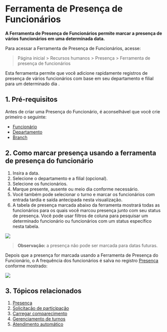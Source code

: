 # Ferramenta de Presença de Funcionários



**A Ferramenta de Presença de Funcionários permite marcar a presença de vários funcionários em uma determinada data.**

Para acessar a Ferramenta de Presença de Funcionários, acesse:


> Página inicial > Recursos humanos > Presença > Ferramenta de presença de funcionários
> 
> 

Esta ferramenta permite que você adicione rapidamente registros de presença de vários funcionários com base em seu departamento e filial para um determinado dia .

## 1. Pré-requisitos

Antes de criar uma Presença do Funcionário, é aconselhável que você crie primeiro o seguinte:

* [Funcionário](/docs/pt/human-resources/employee)
* [Departamento](/docs/pt/human-resources/department)
* [Branch](/docs/pt/human-resources/branch)

##  2. Como marcar presença usando a ferramenta de presença do funcionário

1. Insira a data.
2. Selecione o departamento e a filial (opcional).
3. Selecione os funcionários.
4. Marque presente, ausente ou meio dia conforme necessário.
5. Você também pode selecionar o turno e marcar os funcionários com entrada tardia e saída antecipada nesta visualização.
6. A tabela de presença marcada abaixo da ferramenta mostrará todas as funcionários para os quais você marcou presença junto com seu status de presença. Você pode usar filtros de coluna para pesquisar um determinado funcionário ou funcionários com um status específico nesta tabela.

![](/files/pOo6Zsf.gif) 


> **Observação:** a presença não pode ser marcada para datas futuras.
> 
> 

Depois que a presença for marcada usando a Ferramenta de Presença do Funcionário, o A frequência dos funcionários é salva no registro [Presença](/docs/pt/human-resources/attendance) conforme mostrado: 

![](/files/dxhxNaV.png)

## 3. Tópicos relacionados

1. [Presença](/docs/pt/human-resources/attendance)
2. [Solicitação de participação](/docs/pt/human-resources/attendance-request)
3. [Carregar comparecimento](/docs/pt/human-resources/upload-attendance)
4. [Gerenciamento de turnos](/docs/pt/human-resources/shift-management)
5. [Atendimento automático](/docs/pt/human-resources/auto-attendance)


